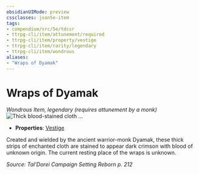 ```yaml
---
obsidianUIMode: preview
cssclasses: json5e-item
tags:
- compendium/src/5e/tdcsr
- ttrpg-cli/item/attunement/required
- ttrpg-cli/item/property/vestige
- ttrpg-cli/item/rarity/legendary
- ttrpg-cli/item/wondrous
aliases: 
- "Wraps of Dyamak"
---
```

# Wraps of Dyamak
*Wondrous Item, legendary (requires attunement by a monk)*  
![Thick blood-stained cloth ...](/3-Mechanics/CLI/items/img/wrapsofdyamak.webp#right "Thick blood-stained cloth bandages affixed to two forearms. The wraps emit a red glow.")  

- **Properties**: [Vestige](/3-Mechanics/CLI/rules/item-properties.md#Vestige)

Created and wielded by the ancient warrior-monk Dyamak, these thick strips of enchanted cloth are stained to appear dark crimson with blood of unknown origin. The current resting place of the wraps is unknown.

*Source: Tal'Dorei Campaign Setting Reborn p. 212*